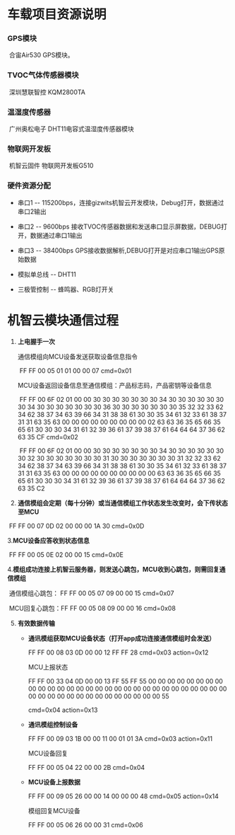 # 车载项目资源说明

### GPS模块

​    合宙Air530 GPS模块。

### TVOC气体传感器模块

​    深圳慧联智控  KQM2800TA

### 温湿度传感器

​    广州奥松电子  DHT11电容式温湿度传感器模块

### 物联网开发板

​     机智云固件  物联网开发板G510

### 硬件资源分配

- 串口1  --  115200bps，连接gizwits机智云开发模块，Debug打开，数据通过串口2输出

- 串口2  --  9600bps 接收TVOC传感器数据和发送串口显示屏数据，DEBUG打开，数据通过串口1输出

- 串口3  --  38400bps  GPS接收数据解析,DEBUG打开是对应串口1输出GPS原始数据

- 模拟单总线  --  DHT11

- 三极管控制  --  蜂鸣器、RGB灯开关

  

# 机智云模块通信过程

1. **上电握手一次**

   通信模组向MCU设备发送获取设备信息指令

   ​	FF FF 00 05 01 01 00 00 07    cmd=0x01

   MCU设备返回设备信息至通信模组：产品标志码，产品密钥等设备信息

   ​	FF FF 00 6F 02 01 00 00 30 30 30 30 30 30 30 34 30 30 30 30 30 30 30 34 30 30 30 30 30 30 30 36 30 30 30 30 30 30 30 35 32 32 33 62 34 62 38 37 34 63 39 66 34 31 38 38 61 30 30 35 34 61 32 33 61 38 37 31 31 63 35 63 00 00 00 00 00 00 00 00 00 02 63 63 36 35 65 66 35 65 61 30 30 30 34 31 61 32 39 36 61 37 39 38 37 61 64 64 64 37 36 62 63 35 CF      cmd=0x02

   ​       FF FF 00 6F 02 01 00 00 30 30 30 30 30 30 30 34 30 30 30 30 30 30 30 32 30 30 30 30 30 30 30 31 30 30 30 30 30 30 30 31 32 32 33 62 34 62 38 37 34 63 39 66 34 31 38 38 61 30 30 35 34 61 32 33 61 38 37 31 31 63 35 63 00 00 00 00 00 00 00 00 00 00 63 63 36 35 65 66 35 65 61 30 30 30 34 31 61 32 39 36 61 37 39 38 37 61 64 64 64 37 36 62 63 35 C2 

2. **通信模组会定期（每十分钟）或当通信模组工作状态发生改变时，会下传状态至MCU**

​        FF FF 00 07 0D 02 00 00 00 1A 30     cmd=0x0D

   3.**MCU设备应答收到状态信息**

​	FF FF 00 05 0E 02 00 00 15         cmd=0x0E

   4.**模组成功连接上机智云服务器，则发送心跳包，MCU收到心跳包，则需回复通信模组**

​	通信模组心跳包： FF FF 00 05 07 09 00 00 15    cmd=0x07

​	MCU回复心跳包：FF FF 00 05 08 09 00 00 16    cmd=0x08

5. **有效数据传输**

   - **通讯模组获取MCU设备状态（打开app成功连接通信模组时会发送）**

     FF FF 00 08 03 0D 00 00 12 FF FF 28        cmd=0x03   action=0x12

     MCU上报状态

     FF FF 00 33 04 0D 00 00 13 FF 55 FF 55 00 00 00 00 00 00 00 00 00 00 00 00 00 00 00 00 00 00 00 00 00 00 00 00 00 00 00 00 00 00 00 00 00 00 00 00 00 00 00 00 00 00 00 55 

     cmd=0x04       action=0x13

   - **通讯模组控制设备**

     FF FF 00 09 03 1B 00 00 11 00 01 01 3A     cmd=0x03   action=0x11

     MCU设备回复

     FF FF 00 05 04 22 00 00 2B       cmd=0x04

   - **MCU设备上报数据**

     FF FF 00 09 05 26 00 00 14 00 00 00 48   cmd=0x05   action=0x14

     模组回复MCU设备

     FF FF 00 05 06 26 00 00 31     cmd=0x06   

     ​